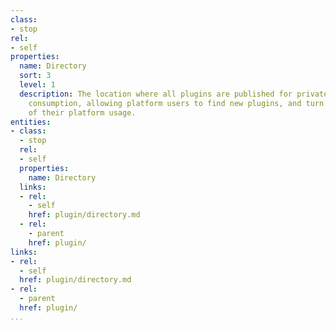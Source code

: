```yaml
---
class:
- stop
rel:
- self
properties:
  name: Directory
  sort: 3
  level: 1
  description: The location where all plugins are published for private or public
    consumption, allowing platform users to find new plugins, and turn on as part
    of their platform usage.
entities:
- class:
  - stop
  rel:
  - self
  properties:
    name: Directory
  links:
  - rel:
    - self
    href: plugin/directory.md
  - rel:
    - parent
    href: plugin/
links:
- rel:
  - self
  href: plugin/directory.md
- rel:
  - parent
  href: plugin/
...
```

